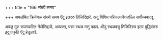 +++
title = "166 संख्यॆ समय"

+++
अवलंबित क्रियॆगळ संख्यॆ समय ऎंदु इतररु तिळिदिद्दारॆ. अदु विविध परिकल्पनॆगळल्लि सर्वोच्चवादद्दु.

अवळु मूरु रूपगळल्लि नॆलॆसिद्दाळॆ, अव्यक्त, परम स्थळ मत्तु काल. ऒंदु स्थळवन्नु तिळिदिरुव इतर बुद्धिवंतरु इदु प्रकृति ऎंदु हेळुत्तारॆ.

